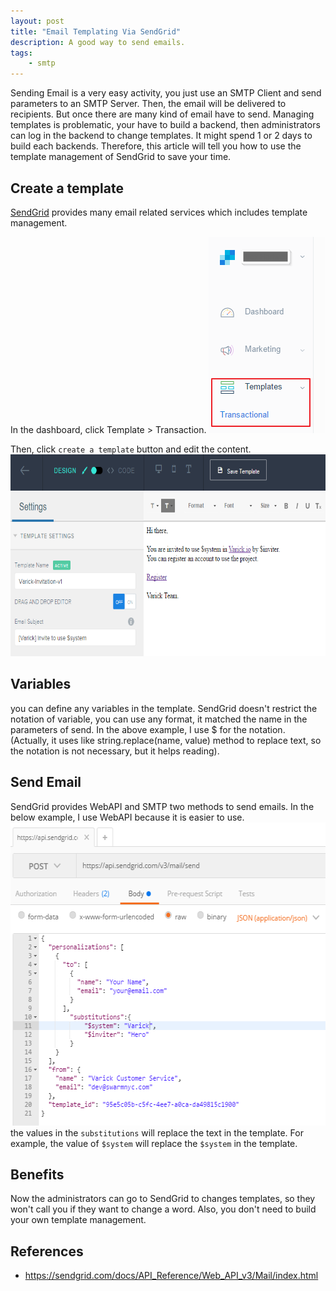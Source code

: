 ```yaml
---
layout: post
title: "Email Templating Via SendGrid"
description: A good way to send emails.
tags: 
    - smtp
---
```


Sending Email is a very easy activity, you just use an SMTP Client and send parameters to an SMTP Server. Then, the email will be delivered to recipients. But once there are many kind of email have to send. Managing templates is problematic, your have to build a backend, then administrators can log in the backend to change templates. It might spend 1 or 2 days to build each backends. Therefore, this article will tell you how to use the template management of SendGrid to save your time.

## Create a template
[SendGrid](https://sendgrid.com/) provides many email related services which includes template management. 

In the dashboard, click Template > Transaction.
<img src="/assets/images/07da6e0437f3d7afd45c68b99825bc31ef637642.png" width="186" height="314">

Then, click `create a template` button and edit the content.
<img src="/assets/images/e34db772269bab0d0dfa71470d0805ad9f1e6957.png" width="690" height="323">


## Variables
you can define any variables in the template. SendGrid doesn't restrict the notation of variable, you can use any format, it matched the name in the parameters of send. In the above example, I use $ for the notation. (Actually, it uses like string.replace(name, value) method to replace text, so the notation is not necessary, but it helps reading).

## Send Email
SendGrid provides WebAPI and SMTP two methods to send emails. In the below example, I use WebAPI because it is easier to use.
<img src="/assets/images/802a5a6dd71c6c2d10c1359bbd0d1bf078f8dc78.png" width="577" height="485">
the values in the `substitutions` will replace the text in the template. For example, the value of `$system` will replace the `$system` in the template. 

## Benefits
Now the administrators can go to SendGrid to changes templates, so they won't call you if they want to change a word. Also, you don't need to build your own template management.

## References
- https://sendgrid.com/docs/API_Reference/Web_API_v3/Mail/index.html